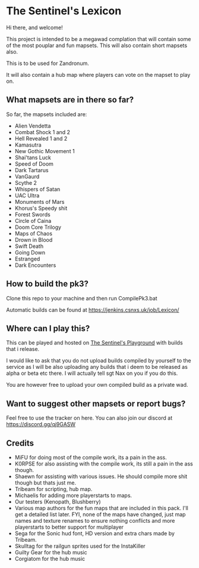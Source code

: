 # The Sentinel's Lexicon
Hi there, and welcome!

This project is intended to be a megawad complation that will contain some of
the most pouplar and fun mapsets. This will also contain short mapsets also.

This is to be used for Zandronum.

It will also contain a hub map where players can vote on the mapset to play on.

## What mapsets are in there so far?
So far, the mapsets included are:

- Alien Vendetta
- Combat Shock 1 and 2
- Hell Revealed 1 and 2
- Kamasutra
- New Gothic Movement 1
- Shai'tans Luck
- Speed of Doom
- Dark Tartarus
- VanGaurd
- Scythe 2
- Whispers of Satan
- UAC Ultra
- Monuments of Mars
- Khorus's Speedy shit
- Forest Swords
- Circle of Caina
- Doom Core Trilogy
- Maps of Chaos
- Drown in Blood
- Swift Death
- Going Down
- Estranged
- Dark Encounters

## How to build the pk3?
Clone this repo to your machine and then run CompilePk3.bat

Automatic builds can be found at https://jenkins.csnxs.uk/job/Lexicon/

## Where can I play this?
This can be played and hosted on [The Sentinel's Playground](https://allfearthesentinel.net "The Sentinel's Playground") with builds that i release.

I would like to ask that you do not upload builds compiled by yourself to the service as I will be also uploading any builds that i deem to be released as alpha or beta etc there. I will actually tell sgt Nax on you if you do this.

You are however free to upload your own compiled build as a private wad.

## Want to suggest other mapsets or report bugs?
Feel free to use the tracker on here. You can also join our discord at https://discord.gg/qj9GASW

## Credits
- MiFU for doing most of the compile work, its a pain in the ass.
- K0RPSE for also assisting with the compile work, its still a pain in the ass though.
- Shaewn for assisting with various issues. He should compile more shit though but thats just me.
- Tribeam for scripting, hub map.
- Michaelis for adding more playerstarts to maps.
- Our testers (Kenopath, Blushberry)
- Various map authors for the fun maps that are included in this pack. I'll get a detailed list later. FYI, none of the maps have changed, just map names and texture renames to ensure nothing conflicts and more playerstarts to better support for multiplayer
- Sega for the Sonic hud font, HD version and extra chars made by Tribeam.
- Skulltag for the railgun sprites used for the InstaKiller
- Guilty Gear for the hub music
- Corgiatom for the hub music